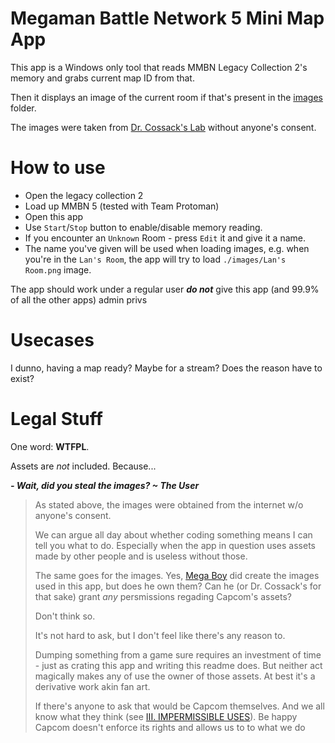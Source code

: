 # Megaman Battle Network 5 Mini Map App

This app is a Windows only tool that reads MMBN Legacy Collection 2's memory and grabs current map ID from that.

Then it displays an image of the current room if that's present in the [images](/images/) folder.

The images were taken from [Dr. Cossack's Lab](https://www.interordi.com/mega_man_pc/games/mmbn5/) without anyone's consent.


# How to use

- Open the legacy collection 2
- Load up MMBN 5 (tested with Team Protoman)
- Open this app
- Use `Start`/`Stop` button to enable/disable memory reading.
- If you encounter an `Unknown` Room - press `Edit` it and give it a name.
- The name you've given will be used when loading images, e.g. when you're in the `Lan's Room`, the app will try to load `./images/Lan's Room.png` image.

The app should work under a regular user ***do not*** give this app (and 99.9% of all the other apps) admin privs


# Usecases

I dunno, having a map ready? Maybe for a stream? Does the reason have to exist?


# Legal Stuff

One word: **WTFPL**.

Assets are *not* included. Because...

***- Wait, did you *steal* the images? ~ The User***

> As stated above, the images were obtained from the internet w/o anyone's consent.
>
> We can argue all day about whether coding something means I can tell you what to do. Especially when the app in question uses assets made by other people and is useless without those.
>
> The same goes for the images. Yes, [Mega Boy](mailto:megaboy@sympatico.ca) did create the images used in this app, but does he own them? Can he (or Dr. Cossack's for that sake) grant *any* persmissions regading Capcom's assets?
>
> Don't think so.
>
> It's not hard to ask, but I don't feel like there's any reason to.
>
> Dumping something from a game sure requires an investment of time - just as crating this app and writing this readme does. But neither act magically makes any of use the owner of those assets. At best it's a derivative work akin fan art.
>
> If there's anyone to ask that would be Capcom themselves. And we all know what they think (see [III. IMPERMISSIBLE USES](https://www.capcomusa.com/video-policy/)). Be happy Capcom doesn't enforce its rights and allows us to to what we do
